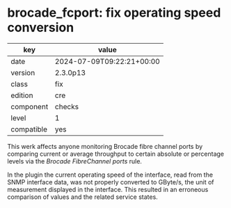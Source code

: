 [//]: # (werk v2)
# brocade_fcport: fix operating speed conversion

key        | value
---------- | ---
date       | 2024-07-09T09:22:21+00:00
version    | 2.3.0p13
class      | fix
edition    | cre
component  | checks
level      | 1
compatible | yes

This werk affects anyone monitoring Brocade fibre channel ports
by comparing current or average throughput to certain absolute or percentage levels
via the _Brocade FibreChannel ports_ rule.

In the plugin the current operating speed of the interface,
read from the SNMP interface data,
was not properly converted to GByte/s,
the unit of measurement displayed in the interface.
This resulted in an erroneous comparison of values and the related service states.
